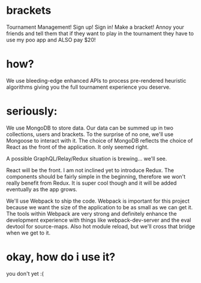 # brackets
Tournament Management! Sign up! Sign in! Make a bracket! Annoy your friends and tell them that if they want to play in the tournament they have to use my poo app and ALSO pay $20!

# how?
We use bleeding-edge enhanced APIs to process pre-rendered heuristic algorithms giving you the full tournament experience you deserve.

# seriously:

We use MongoDB to store data. Our data can be summed up in two collections, users and brackets. To the surprise of no one, we'll use Mongoose to interact with it. The choice of MongoDB reflects the choice of React as the front of the application. It only seemed right.

A possible GraphQL/Relay/Redux situation is brewing... we'll see.

React will be the front. I am not inclined yet to introduce Redux. The components should be fairly simple in the beginning, therefore we won't really benefit from Redux. It is super cool though and it will be added eventually as the app grows.

We'll use Webpack to ship the code. Webpack is important for this project because we want the size of the application to be as small as we can get it. The tools within Webpack are very strong and definitely enhance the development experience with things like webpack-dev-server and the eval devtool for source-maps. Also hot module reload, but we'll cross that bridge when we get to it.

# okay, how do i use it?

you don't yet :(
